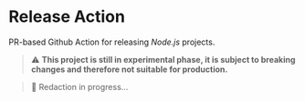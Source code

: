 # Release Action

PR-based Github Action for releasing _Node.js_ projects.

> :warning: **This project is still in experimental phase, it is subject to breaking changes and therefore not suitable for production.**

> :construction: Redaction in progress...
